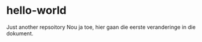 # hello-world
Just another repsoitory
Nou ja toe, hier gaan die eerste veranderinge in die dokument.
